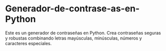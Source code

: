 # Generador-de-contrase-as-en-Python
Este es un generador de contraseñas en Python. Crea contraseñas seguras y robustas combinando letras mayúsculas, minúsculas, números y caracteres especiales.
